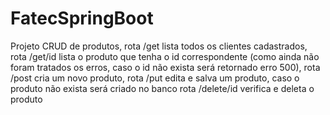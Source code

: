 # FatecSpringBoot
Projeto CRUD de produtos, rota /get lista todos os clientes cadastrados,
rota /get/id lista o produto que tenha o id correspondente (como ainda não foram tratados os erros, caso o id não exista será retornado erro 500),
rota /post cria um novo produto, 
rota /put edita e salva um produto, caso o produto não exista será criado no banco 
rota /delete/id verifica e deleta o produto 
